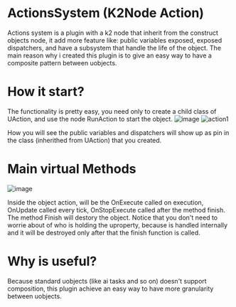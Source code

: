 # ActionsSystem (K2Node Action)

Actions system is a plugin with a k2 node that inherit from the construct objects node, it add more feature like:
public variables exposed, exposed dispatchers, and have a subsystem that handle the life of the object.
The main reason why i created this plugin is to give an easy way to have a composite pattern between uobjects.

# How it start?

The functionality is pretty easy, you need only to create a child class of UAction, and use the node RunAction to start the object.
![image](https://user-images.githubusercontent.com/13841147/152138981-f0c3e8e7-bdb0-4554-a3f8-95adebfc8d8b.png)
![action1](https://user-images.githubusercontent.com/13841147/157554573-7a0cb077-08e8-4a6e-9197-66137737b9ad.png)

How you will see the public variables and dispatchers will show up as pin in the class (inherithed from UAction) that you created.

# Main virtual Methods

![image](https://user-images.githubusercontent.com/13841147/152139448-f4b56773-b2fb-4da0-9e6c-8e4aecb83ee8.png)

Inside the object action, will be the OnExecute called on execution, OnUpdate called every tick, OnStopExecute called after the method finish.
The method Finish will destory the object.
Notice that you don't need to worrie about of who is holding the uproperty, because is handled internally and it will be destroyed only after that the finish function is called.

# Why is useful?

Because standard uobjects (like ai tasks and so on) doesn't support composition, this plugin achieve an easy way to have more granularity between uobjects. 
